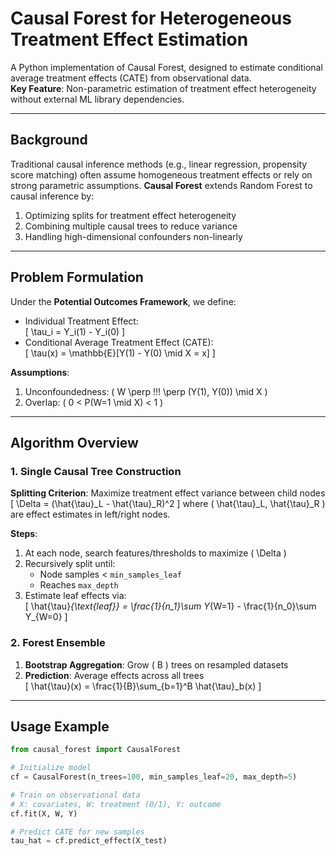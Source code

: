 # Causal Forest for Heterogeneous Treatment Effect Estimation

A Python implementation of Causal Forest, designed to estimate conditional average treatment effects (CATE) from observational data.  
**Key Feature**: Non-parametric estimation of treatment effect heterogeneity without external ML library dependencies.

---

## Background
Traditional causal inference methods (e.g., linear regression, propensity score matching) often assume homogeneous treatment effects or rely on strong parametric assumptions. **Causal Forest** extends Random Forest to causal inference by:  
1. Optimizing splits for treatment effect heterogeneity  
2. Combining multiple causal trees to reduce variance  
3. Handling high-dimensional confounders non-linearly  

---

## Problem Formulation
Under the **Potential Outcomes Framework**, we define:  
- Individual Treatment Effect:  
  \[
  \tau_i = Y_i(1) - Y_i(0)
  \]  
- Conditional Average Treatment Effect (CATE):  
  \[
  \tau(x) = \mathbb{E}[Y(1) - Y(0) \mid X = x]
  \]  

**Assumptions**:  
1. Unconfoundedness: \( W \perp \!\!\! \perp (Y(1), Y(0)) \mid X \)  
2. Overlap: \( 0 < P(W=1 \mid X) < 1 \)  

---

## Algorithm Overview

### 1. Single Causal Tree Construction
**Splitting Criterion**: Maximize treatment effect variance between child nodes  
\[
\Delta = (\hat{\tau}_L - \hat{\tau}_R)^2
\]
where \( \hat{\tau}_L, \hat{\tau}_R \) are effect estimates in left/right nodes.

**Steps**:  
1. At each node, search features/thresholds to maximize \( \Delta \)  
2. Recursively split until:  
   - Node samples < `min_samples_leaf`  
   - Reaches `max_depth`  
3. Estimate leaf effects via:  
   \[
   \hat{\tau}_{\text{leaf}} = \frac{1}{n_1}\sum Y_{W=1} - \frac{1}{n_0}\sum Y_{W=0}
   \]

### 2. Forest Ensemble
1. **Bootstrap Aggregation**: Grow \( B \) trees on resampled datasets  
2. **Prediction**: Average effects across all trees  
   \[
   \hat{\tau}(x) = \frac{1}{B}\sum_{b=1}^B \hat{\tau}_b(x)
   \]

---

## Usage Example
```python
from causal_forest import CausalForest

# Initialize model
cf = CausalForest(n_trees=100, min_samples_leaf=20, max_depth=5)

# Train on observational data
# X: covariates, W: treatment (0/1), Y: outcome
cf.fit(X, W, Y)

# Predict CATE for new samples
tau_hat = cf.predict_effect(X_test)
